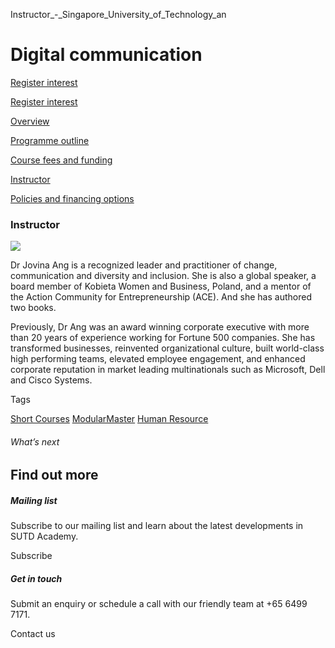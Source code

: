 Instructor_-_Singapore_University_of_Technology_an



Digital communication
=====================

[Register interest](/admissions/academy/short-courses/short-courses-register-your-interest/?coursename=digital-communication)

[Register interest](/admissions/academy/short-courses/short-courses-register-your-interest/?coursename=digital-communication)

[Overview](/course/digital-communication/#tabs)

[Programme outline](/course/digital-communication/programme-outline/#tabs)

[Course fees and funding](/course/digital-communication/course-fees-and-funding/#tabs)

[Instructor](/course/digital-communication/instructor/#tabs)

[Policies and financing options](/course/digital-communication/policies-and-financing-options/#tabs)

### Instructor

![](https://www.sutd.edu.sg/wp-content/uploads/2024/12/jovinaang_6402688_8081906.png?w=120)

Dr Jovina Ang is a recognized leader and practitioner of change, communication and diversity and inclusion. She is also a global speaker, a board member of Kobieta Women and Business, Poland, and a mentor of the Action Community for Entrepreneurship (ACE). And she has authored two books.

Previously, Dr Ang was an award winning corporate executive with more than 20 years of experience working for Fortune 500 companies. She has transformed businesses, reinvented organizational culture, built world-class high performing teams, elevated employee engagement, and enhanced corporate reputation in market leading multinationals such as Microsoft, Dell and Cisco Systems.

Tags

[Short Courses](/admissions/academy/courses-and-modules/?academy-type-course=780)
[ModularMaster](/admissions/academy/courses-and-modules/?academy-type-course=792)
[Human Resource](/admissions/academy/courses-and-modules/?discipline=910)

###### What’s next

Find out more
-------------

##### Mailing list

Subscribe to our mailing list and learn about the latest developments in SUTD Academy.

Subscribe

##### Get in touch

Submit an enquiry or schedule a call with our friendly team at +65 6499 7171.

Contact us

